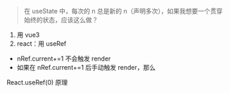 > 在 useState 中，每次的 n 总是新的 n（声明多次），如果我想要一个贯穿始终的状态，应该这么做？
1. 用 vue3
2. react：用 useRef

* nRef.current+=1 不会触发 render
* 如果在 nRef.current+=1 后手动触发 render，那么


React.useRef(0) 原理

```

```